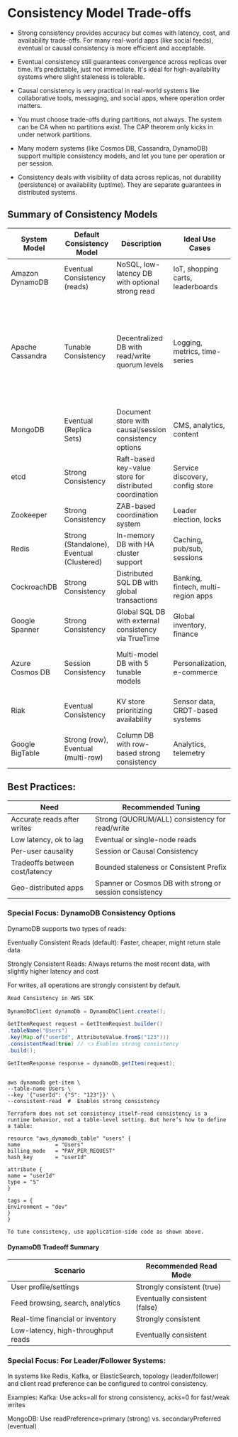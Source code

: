 # Consistency Model Trade-offs

- Strong consistency provides accuracy but comes with latency, cost, and availability trade-offs. For many real-world apps (like social feeds), eventual or causal consistency is more efficient and acceptable.

- Eventual consistency still guarantees convergence across replicas over time. It’s predictable, just not immediate. It's ideal for high-availability systems where slight staleness is tolerable.

- Causal consistency is very practical in real-world systems like collaborative tools, messaging, and social apps, where operation order matters.

- You must choose trade-offs during partitions, not always. The system can be CA when no partitions exist. The CAP theorem only kicks in under network partitions.

- Many modern systems (like Cosmos DB, Cassandra, DynamoDB) support multiple consistency models, and let you tune per operation or per session.

- Consistency deals with visibility of data across replicas, not durability (persistence) or availability (uptime). They are separate guarantees in distributed systems.

## Summary of Consistency Models

| System Model         | Default Consistency Model       | Description                                                       | Ideal Use Cases                                | Tuning Method                                                                                                                                                             | Notes                                                   |
|----------------------|----------------------------------|-------------------------------------------------------------------|-------------------------------------------------|---------------------------------------------------------------------------------------------------------------------------------------------------------------------------|----------------------------------------------------------|
| Amazon DynamoDB      | Eventual Consistency (reads)     | NoSQL, low-latency DB with optional strong read                  | IoT, shopping carts, leaderboards               | `ConsistentRead=True` or `--consistent-read`                                                                                                                              | Writes are strongly consistent by default               |
| Apache Cassandra     | Tunable Consistency              | Decentralized DB with read/write quorum levels                   | Logging, metrics, time-series                   | Use consistency levels:<br/> ONE - Fastest, least consistent,<br/> QUORUM - N/2+1  Balanced consistency and performance,<br/> ALL - Highest consistency, slowest performance | Developer defines consistency trade-offs                |
| MongoDB              | Eventual (Replica Sets)          | Document store with causal/session consistency options           | CMS, analytics, content                         | Use sessions, `readConcern: "majority"`                                                                                                                                   | Strong only on primary node                            |
| etcd                 | Strong Consistency               | Raft-based key-value store for distributed coordination           | Service discovery, config store                 | Not tunable                                                                                                                                                               | Always linearizable                                     |
| Zookeeper            | Strong Consistency               | ZAB-based coordination system                                    | Leader election, locks                          | Not tunable                                                                                                                                                               | Can be a single point of failure                        |
| Redis                | Strong (Standalone), Eventual (Clustered) | In-memory DB with HA cluster support                             | Caching, pub/sub, sessions                      | Use standalone (strong) or replica (eventual)                                                                                                                             | Clustered Redis is eventually consistent                |
| CockroachDB          | Strong Consistency               | Distributed SQL DB with global transactions                      | Banking, fintech, multi-region apps             | Not tunable                                                                                                                                                               | Strong across nodes and regions                        |
| Google Spanner       | Strong Consistency               | Global SQL DB with external consistency via TrueTime             | Global inventory, finance                        | Can use stale reads (`bounded staleness`)                                                                                                                                 | Strong across continents                               |
| Azure Cosmos DB      | Session Consistency              | Multi-model DB with 5 tunable models                             | Personalization, e-commerce                     | Choose among Strong, Bounded, Eventual, etc.                                                                                                                              | Most flexible consistency options available             |
| Riak                 | Eventual Consistency             | KV store prioritizing availability                               | Sensor data, CRDT-based systems                 | Use quorum settings: N, R, W                                                                                                                                              | CRDTs needed for conflict resolution                    |
| Google BigTable      | Strong (row), Eventual (multi-row) | Column DB with row-based strong consistency                     | Analytics, telemetry                            | Design schema to keep strong consistency within a row                                                                                                                     | Multi-row ops are eventually consistent                |




## Best Practices:

| Need	                           | Recommended Tuning                                      |  
|---------------------------------|---------------------------------------------------------|
| Accurate reads after writes     | 	Strong (QUORUM/ALL) consistency for read/write         |
| Low latency, ok to lag          | 	Eventual or single-node reads                          |
| Per-user causality	             | Session or Causal Consistency                           |
| Tradeoffs between cost/latency	 | Bounded staleness or Consistent Prefix                  |
| Geo-distributed apps	           | Spanner or Cosmos DB with strong or session consistency |

###  Special Focus: DynamoDB Consistency Options
DynamoDB supports two types of reads:

Eventually Consistent Reads (default): Faster, cheaper, might return stale data

Strongly Consistent Reads: Always returns the most recent data, with slightly higher latency and cost

For writes, all operations are strongly consistent by default.

``` java
Read Consistency in AWS SDK
 
DynamoDbClient dynamoDb = DynamoDbClient.create();

GetItemRequest request = GetItemRequest.builder()
.tableName("Users")
.key(Map.of("userId", AttributeValue.fromS("123")))
.consistentRead(true) // 👈 Enables strong consistency
.build();

GetItemResponse response = dynamoDb.getItem(request);
```

``` AWS CLI Example
 
aws dynamodb get-item \
--table-name Users \
--key '{"userId": {"S": "123"}}' \
--consistent-read  #  Enables strong consistency

```

```️ Terraform Example: Creating a DynamoDB Table
Terraform does not set consistency itself—read consistency is a runtime behavior, not a table-level setting. But here’s how to define a table:

resource "aws_dynamodb_table" "users" {
name           = "Users"
billing_mode   = "PAY_PER_REQUEST"
hash_key       = "userId"

attribute {
name = "userId"
type = "S"
}

tags = {
Environment = "dev"
}
}

To tune consistency, use application-side code as shown above.
```

#### DynamoDB Tradeoff Summary
| Scenario	                                                      | Recommended Read Mode         | 
|----------------------------------------------------------------|-------------------------------|
| User profile/settings	| Strongly consistent (true)    |
| Feed browsing, search, analytics | Eventually consistent (false) |
| Real-time  financial or inventory	                             | Strongly consistent           |
| Low-latency, high-throughput reads                             | 	Eventually consistent        | 


###  Special Focus:  For Leader/Follower Systems:
In systems like Redis, Kafka, or ElasticSearch, topology (leader/follower) and client read preference can be configured to control consistency.

Examples:
Kafka: Use acks=all for strong consistency, acks=0 for fast/weak writes

MongoDB: Use readPreference=primary (strong) vs. secondaryPreferred (eventual)